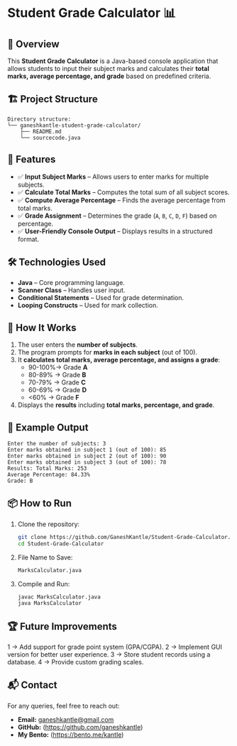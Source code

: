 # Student Grade Calculator 📊

## 📌 Overview
This **Student Grade Calculator** is a Java-based console application that allows students to input their subject marks and calculates their **total marks, average percentage, and grade** based on predefined criteria.

## 🏗 Project Structure
```
Directory structure:
└── ganeshkantle-student-grade-calculator/
    ├── README.md
    └── sourcecode.java
```

## 🚀 Features
- ✅ **Input Subject Marks** – Allows users to enter marks for multiple subjects.
- ✅ **Calculate Total Marks** – Computes the total sum of all subject scores.
- ✅ **Compute Average Percentage** – Finds the average percentage from total marks.
- ✅ **Grade Assignment** – Determines the grade (`A`, `B`, `C`, `D`, `F`) based on percentage.
- ✅ **User-Friendly Console Output** – Displays results in a structured format.

## 🛠 Technologies Used
- **Java** – Core programming language.
- **Scanner Class** – Handles user input.
- **Conditional Statements** – Used for grade determination.
- **Looping Constructs** – Used for mark collection.

## 📌 How It Works
1. The user enters the **number of subjects**.
2. The program prompts for **marks in each subject** (out of 100).
3. It **calculates total marks, average percentage, and assigns a grade**:
   - 90-100%→ Grade **A**
   - 80-89% → Grade **B**
   - 70-79% → Grade **C**
   - 60-69% → Grade **D**
   - <60% → Grade **F**
4. Displays the **results** including **total marks, percentage, and grade**.

## 📜 Example Output
```
Enter the number of subjects: 3 
Enter marks obtained in subject 1 (out of 100): 85 
Enter marks obtained in subject 2 (out of 100): 90 
Enter marks obtained in subject 3 (out of 100): 78
Results: Total Marks: 253 
Average Percentage: 84.33% 
Grade: B
```

## 📦 How to Run
1. Clone the repository:
   ```sh
   git clone https://github.com/GaneshKantle/Student-Grade-Calculator.git
   cd Student-Grade-Calculator
2. File Name to Save:
   ```sh
   MarksCalculator.java

3. Compile and Run:
   ```sh
   javac MarksCalculator.java
   java MarksCalculator


## 🏆 Future Improvements
1 → Add support for grade point system (GPA/CGPA).
2 → Implement GUI version for better user experience.
3 → Store student records using a database.
4 → Provide custom grading scales.


## 📬 Contact
For any queries, feel free to reach out:
- **Email:** ganeshkantle@gmail.com
- **GitHub:** (https://github.com/ganeshkantle)
- **My Bento:** (https://bento.me/kantle)
